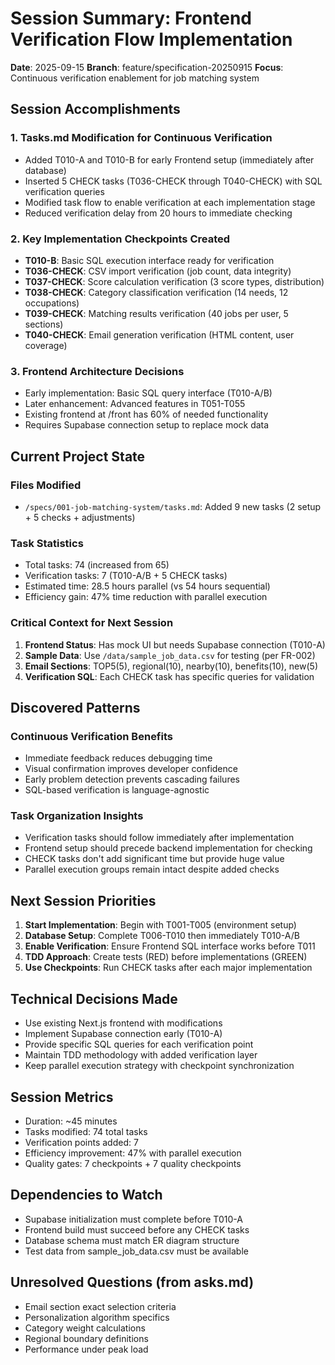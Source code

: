 # Session Summary: Frontend Verification Flow Implementation
**Date**: 2025-09-15
**Branch**: feature/specification-20250915
**Focus**: Continuous verification enablement for job matching system

## Session Accomplishments

### 1. Tasks.md Modification for Continuous Verification
- Added T010-A and T010-B for early Frontend setup (immediately after database)
- Inserted 5 CHECK tasks (T036-CHECK through T040-CHECK) with SQL verification queries
- Modified task flow to enable verification at each implementation stage
- Reduced verification delay from 20 hours to immediate checking

### 2. Key Implementation Checkpoints Created
- **T010-B**: Basic SQL execution interface ready for verification
- **T036-CHECK**: CSV import verification (job count, data integrity)
- **T037-CHECK**: Score calculation verification (3 score types, distribution)
- **T038-CHECK**: Category classification verification (14 needs, 12 occupations)
- **T039-CHECK**: Matching results verification (40 jobs per user, 5 sections)
- **T040-CHECK**: Email generation verification (HTML content, user coverage)

### 3. Frontend Architecture Decisions
- Early implementation: Basic SQL query interface (T010-A/B)
- Later enhancement: Advanced features in T051-T055
- Existing frontend at /front has 60% of needed functionality
- Requires Supabase connection setup to replace mock data

## Current Project State

### Files Modified
- `/specs/001-job-matching-system/tasks.md`: Added 9 new tasks (2 setup + 5 checks + adjustments)

### Task Statistics
- Total tasks: 74 (increased from 65)
- Verification tasks: 7 (T010-A/B + 5 CHECK tasks)
- Estimated time: 28.5 hours parallel (vs 54 hours sequential)
- Efficiency gain: 47% time reduction with parallel execution

### Critical Context for Next Session
1. **Frontend Status**: Has mock UI but needs Supabase connection (T010-A)
2. **Sample Data**: Use `/data/sample_job_data.csv` for testing (per FR-002)
3. **Email Sections**: TOP5(5), regional(10), nearby(10), benefits(10), new(5)
4. **Verification SQL**: Each CHECK task has specific queries for validation

## Discovered Patterns

### Continuous Verification Benefits
- Immediate feedback reduces debugging time
- Visual confirmation improves developer confidence
- Early problem detection prevents cascading failures
- SQL-based verification is language-agnostic

### Task Organization Insights
- Verification tasks should follow immediately after implementation
- Frontend setup should precede backend implementation for checking
- CHECK tasks don't add significant time but provide huge value
- Parallel execution groups remain intact despite added checks

## Next Session Priorities

1. **Start Implementation**: Begin with T001-T005 (environment setup)
2. **Database Setup**: Complete T006-T010 then immediately T010-A/B
3. **Enable Verification**: Ensure Frontend SQL interface works before T011
4. **TDD Approach**: Create tests (RED) before implementations (GREEN)
5. **Use Checkpoints**: Run CHECK tasks after each major implementation

## Technical Decisions Made

- Use existing Next.js frontend with modifications
- Implement Supabase connection early (T010-A)
- Provide specific SQL queries for each verification point
- Maintain TDD methodology with added verification layer
- Keep parallel execution strategy with checkpoint synchronization

## Session Metrics
- Duration: ~45 minutes
- Tasks modified: 74 total tasks
- Verification points added: 7
- Efficiency improvement: 47% with parallel execution
- Quality gates: 7 checkpoints + 7 quality checkpoints

## Dependencies to Watch
- Supabase initialization must complete before T010-A
- Frontend build must succeed before any CHECK tasks
- Database schema must match ER diagram structure
- Test data from sample_job_data.csv must be available

## Unresolved Questions (from asks.md)
- Email section exact selection criteria
- Personalization algorithm specifics
- Category weight calculations
- Regional boundary definitions
- Performance under peak load